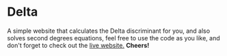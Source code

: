 # Delta

A simple website that calculates the Delta discriminant for you, and also solves second degrees equations, feel free to use the code as you like, and don't forget to check out the <a href="http://machrouh.com/delta">live website.</a>
**Cheers!**
